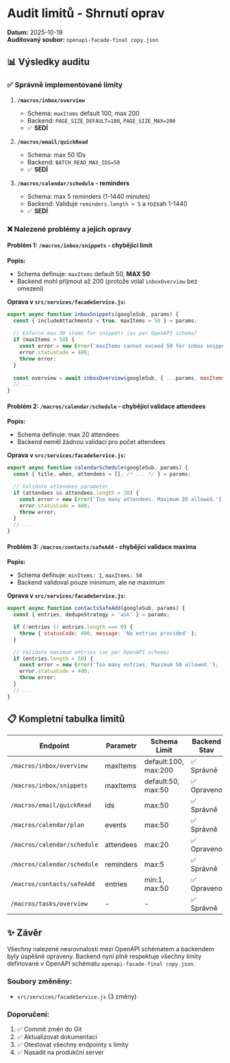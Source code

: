 # Audit limitů - Shrnutí oprav

**Datum:** 2025-10-19  
**Auditovaný soubor:** `openapi-facade-final copy.json`

## 📊 Výsledky auditu

### ✅ Správně implementované limity

1. **`/macros/inbox/overview`**
   - Schema: `maxItems` default 100, max 200
   - Backend: `PAGE_SIZE_DEFAULT=100`, `PAGE_SIZE_MAX=200`
   - ✅ **SEDÍ**

2. **`/macros/email/quickRead`**
   - Schema: max 50 IDs
   - Backend: `BATCH_READ_MAX_IDS=50`
   - ✅ **SEDÍ**

3. **`/macros/calendar/schedule` - reminders**
   - Schema: max 5 reminders (1-1440 minutes)
   - Backend: Validuje `reminders.length > 5` a rozsah 1-1440
   - ✅ **SEDÍ**

### ❌ Nalezené problémy a jejich opravy

#### Problém 1: `/macros/inbox/snippets` - chybějící limit
**Popis:**
- Schema definuje: `maxItems` default 50, **MAX 50**
- Backend mohl přijmout až 200 (protože volal `inboxOverview` bez omezení)

**Oprava v `src/services/facadeService.js`:**
```javascript
export async function inboxSnippets(googleSub, params) {
  const { includeAttachments = true, maxItems = 50 } = params;
  
  // Enforce max 50 items for snippets (as per OpenAPI schema)
  if (maxItems > 50) {
    const error = new Error('maxItems cannot exceed 50 for inbox snippets');
    error.statusCode = 400;
    throw error;
  }
  
  const overview = await inboxOverview(googleSub, { ...params, maxItems: Math.min(maxItems, 50) });
  // ...
}
```

#### Problém 2: `/macros/calendar/schedule` - chybějící validace attendees
**Popis:**
- Schema definuje: max 20 attendees
- Backend neměl žádnou validaci pro počet attendees

**Oprava v `src/services/facadeService.js`:**
```javascript
export async function calendarSchedule(googleSub, params) {
  const { title, when, attendees = [], /* ... */ } = params;

  // Validate attendees parameter
  if (attendees && attendees.length > 20) {
    const error = new Error('Too many attendees. Maximum 20 allowed.');
    error.statusCode = 400;
    throw error;
  }
  // ...
}
```

#### Problém 3: `/macros/contacts/safeAdd` - chybějící validace maxima
**Popis:**
- Schema definuje: `minItems: 1`, `maxItems: 50`
- Backend validoval pouze minimum, ale ne maximum

**Oprava v `src/services/facadeService.js`:**
```javascript
export async function contactsSafeAdd(googleSub, params) {
  const { entries, dedupeStrategy = 'ask' } = params;

  if (!entries || entries.length === 0) {
    throw { statusCode: 400, message: 'No entries provided' };
  }

  // Validate maximum entries (as per OpenAPI schema)
  if (entries.length > 50) {
    const error = new Error('Too many entries. Maximum 50 allowed.');
    error.statusCode = 400;
    throw error;
  }
  // ...
}
```

## 📋 Kompletní tabulka limitů

| Endpoint | Parametr | Schema Limit | Backend Stav | Status |
|----------|----------|--------------|--------------|--------|
| `/macros/inbox/overview` | maxItems | default:100, max:200 | ✅ Správně | ✅ |
| `/macros/inbox/snippets` | maxItems | default:50, max:50 | ✅ Opraveno | ✅ |
| `/macros/email/quickRead` | ids | max:50 | ✅ Správně | ✅ |
| `/macros/calendar/plan` | events | max:50 | ✅ Správně | ✅ |
| `/macros/calendar/schedule` | attendees | max:20 | ✅ Opraveno | ✅ |
| `/macros/calendar/schedule` | reminders | max:5 | ✅ Správně | ✅ |
| `/macros/contacts/safeAdd` | entries | min:1, max:50 | ✅ Opraveno | ✅ |
| `/macros/tasks/overview` | - | - | ✅ Správně | ✅ |

## ✨ Závěr

Všechny nalezené nesrovnalosti mezi OpenAPI schématem a backendem byly úspěšně opraveny. Backend nyní plně respektuje všechny limity definované v OpenAPI schématu `openapi-facade-final copy.json`.

### Soubory změněny:
- `src/services/facadeService.js` (3 změny)

### Doporučení:
1. ✅ Commit změn do Git
2. ✅ Aktualizovat dokumentaci
3. ✅ Otestovat všechny endpointy s limity
4. ✅ Nasadit na produkční server
